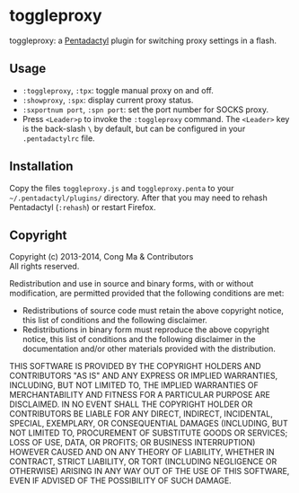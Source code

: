 # toggleproxy
toggleproxy: a [Pentadactyl][pdlink] plugin for switching proxy settings in a
flash.


## Usage
* `:toggleproxy`, `:tpx`: toggle manual proxy on and off.
* `:showproxy`, `:spx`: display current proxy status.
* `:sxportnum port`, `:spn port`: set the port number for SOCKS proxy.
* Press `<Leader>p` to invoke the `:toggleproxy` command.  The `<Leader>` key
is the back-slash `\` by default, but can be configured in your
`.pentadactylrc` file.


## Installation
Copy the files `toggleproxy.js` and `toggleproxy.penta` to your
`~/.pentadactyl/plugins/` directory.  After that you may need to rehash
Pentadactyl (`:rehash`) or restart Firefox.


## Copyright
Copyright (c) 2013-2014, Cong Ma & Contributors  
All rights reserved.


Redistribution and use in source and binary forms, with or without
modification, are permitted provided that the following conditions are met:

* Redistributions of source code must retain the above copyright notice,
this list of conditions and the following disclaimer.
* Redistributions in binary form must reproduce the above copyright notice,
this list of conditions and the following disclaimer in the documentation
and/or other materials provided with the distribution.


THIS SOFTWARE IS PROVIDED BY THE COPYRIGHT HOLDERS AND CONTRIBUTORS "AS IS"
AND ANY EXPRESS OR IMPLIED WARRANTIES, INCLUDING, BUT NOT LIMITED TO, THE
IMPLIED WARRANTIES OF MERCHANTABILITY AND FITNESS FOR A PARTICULAR PURPOSE ARE
DISCLAIMED. IN NO EVENT SHALL THE COPYRIGHT HOLDER OR CONTRIBUTORS BE LIABLE
FOR ANY DIRECT, INDIRECT, INCIDENTAL, SPECIAL, EXEMPLARY, OR CONSEQUENTIAL
DAMAGES (INCLUDING, BUT NOT LIMITED TO, PROCUREMENT OF SUBSTITUTE GOODS OR
SERVICES; LOSS OF USE, DATA, OR PROFITS; OR BUSINESS INTERRUPTION) HOWEVER
CAUSED AND ON ANY THEORY OF LIABILITY, WHETHER IN CONTRACT, STRICT LIABILITY,
OR TORT (INCLUDING NEGLIGENCE OR OTHERWISE) ARISING IN ANY WAY OUT OF THE USE
OF THIS SOFTWARE, EVEN IF ADVISED OF THE POSSIBILITY OF SUCH DAMAGE.



[pdlink]: http://5digits.org/pentadactyl/
